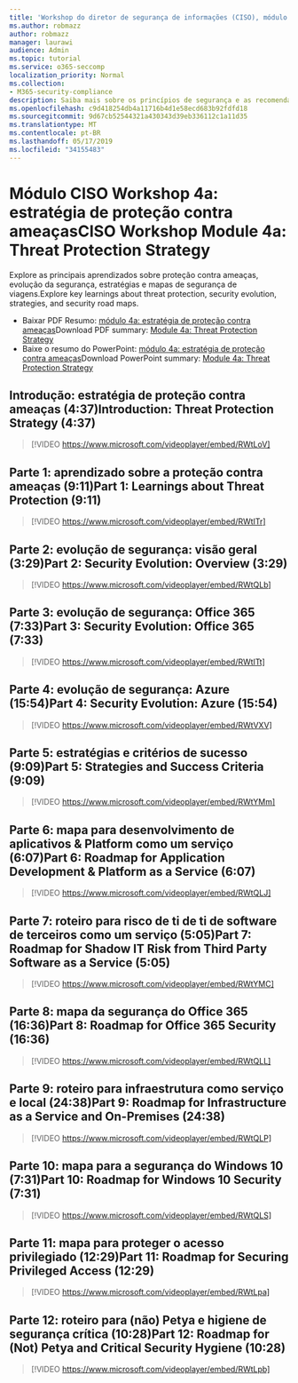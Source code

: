 ```yaml
---
title: 'Workshop do diretor de segurança de informações (CISO), módulo 4a: estratégia de proteção contra ameaças'
ms.author: robmazz
author: robmazz
manager: laurawi
audience: Admin
ms.topic: tutorial
ms.service: o365-seccomp
localization_priority: Normal
ms.collection:
- M365-security-compliance
description: Saiba mais sobre os princípios de segurança e as recomendações para modernização de segurança em sua organização.
ms.openlocfilehash: c9d418254db4a11716b4d1e58ecd683b92fdfd18
ms.sourcegitcommit: 9d67cb52544321a430343d39eb336112c1a11d35
ms.translationtype: MT
ms.contentlocale: pt-BR
ms.lasthandoff: 05/17/2019
ms.locfileid: "34155483"
---
```

# <a name="ciso-workshop-module-4a-threat-protection-strategy"></a><span data-ttu-id="f4c44-103">Módulo CISO Workshop 4a: estratégia de proteção contra ameaças</span><span class="sxs-lookup"><span data-stu-id="f4c44-103">CISO Workshop Module 4a: Threat Protection Strategy</span></span>

<span data-ttu-id="f4c44-104">Explore as principais aprendizados sobre proteção contra ameaças, evolução da segurança, estratégias e mapas de segurança de viagens.</span><span class="sxs-lookup"><span data-stu-id="f4c44-104">Explore key learnings about threat protection, security evolution, strategies, and security road maps.</span></span>

- <span data-ttu-id="f4c44-105">Baixar PDF Resumo: [módulo 4a: estratégia de proteção contra ameaças](media/ciso-workshop-4a-threat-protection.pdf)</span><span class="sxs-lookup"><span data-stu-id="f4c44-105">Download PDF summary: [Module 4a: Threat Protection Strategy](media/ciso-workshop-4a-threat-protection.pdf)</span></span>
- <span data-ttu-id="f4c44-106">Baixe o resumo do PowerPoint: [módulo 4a: estratégia de proteção contra ameaças](https://docs.microsoft.com/office365/securitycompliance/media/ciso-workshop-4a-threat-protection.pptx)</span><span class="sxs-lookup"><span data-stu-id="f4c44-106">Download PowerPoint summary: [Module 4a: Threat Protection Strategy](https://docs.microsoft.com/office365/securitycompliance/media/ciso-workshop-4a-threat-protection.pptx)</span></span>

## <a name="introduction-threat-protection-strategy-437"></a><span data-ttu-id="f4c44-107">Introdução: estratégia de proteção contra ameaças (4:37)</span><span class="sxs-lookup"><span data-stu-id="f4c44-107">Introduction: Threat Protection Strategy (4:37)</span></span>

> [!VIDEO https://www.microsoft.com/videoplayer/embed/RWtLoV]

## <a name="part-1-learnings-about-threat-protection-911"></a><span data-ttu-id="f4c44-108">Parte 1: aprendizado sobre a proteção contra ameaças (9:11)</span><span class="sxs-lookup"><span data-stu-id="f4c44-108">Part 1: Learnings about Threat Protection (9:11)</span></span>

> [!VIDEO https://www.microsoft.com/videoplayer/embed/RWtITr]

## <a name="part-2-security-evolution-overview-329"></a><span data-ttu-id="f4c44-109">Parte 2: evolução de segurança: visão geral (3:29)</span><span class="sxs-lookup"><span data-stu-id="f4c44-109">Part 2: Security Evolution: Overview (3:29)</span></span>

> [!VIDEO https://www.microsoft.com/videoplayer/embed/RWtQLb]

## <a name="part-3-security-evolution-office-365-733"></a><span data-ttu-id="f4c44-110">Parte 3: evolução de segurança: Office 365 (7:33)</span><span class="sxs-lookup"><span data-stu-id="f4c44-110">Part 3: Security Evolution: Office 365 (7:33)</span></span>

> [!VIDEO https://www.microsoft.com/videoplayer/embed/RWtITt]

## <a name="part-4-security-evolution-azure-1554"></a><span data-ttu-id="f4c44-111">Parte 4: evolução de segurança: Azure (15:54)</span><span class="sxs-lookup"><span data-stu-id="f4c44-111">Part 4: Security Evolution: Azure (15:54)</span></span>

> [!VIDEO https://www.microsoft.com/videoplayer/embed/RWtVXV]

## <a name="part-5-strategies-and-success-criteria-909"></a><span data-ttu-id="f4c44-112">Parte 5: estratégias e critérios de sucesso (9:09)</span><span class="sxs-lookup"><span data-stu-id="f4c44-112">Part 5: Strategies and Success Criteria (9:09)</span></span>

> [!VIDEO https://www.microsoft.com/videoplayer/embed/RWtYMm]

## <a name="part-6-roadmap-for-application-development--platform-as-a-service-607"></a><span data-ttu-id="f4c44-113">Parte 6: mapa para desenvolvimento de aplicativos & Platform como um serviço (6:07)</span><span class="sxs-lookup"><span data-stu-id="f4c44-113">Part 6: Roadmap for Application Development & Platform as a Service (6:07)</span></span>

> [!VIDEO https://www.microsoft.com/videoplayer/embed/RWtQLJ]

## <a name="part-7-roadmap-for-shadow-it-risk-from-third-party-software-as-a-service-505"></a><span data-ttu-id="f4c44-114">Parte 7: roteiro para risco de ti de ti de software de terceiros como um serviço (5:05)</span><span class="sxs-lookup"><span data-stu-id="f4c44-114">Part 7: Roadmap for Shadow IT Risk from Third Party Software as a Service (5:05)</span></span>

> [!VIDEO https://www.microsoft.com/videoplayer/embed/RWtYMC]

## <a name="part-8-roadmap-for-office-365-security-1636"></a><span data-ttu-id="f4c44-115">Parte 8: mapa da segurança do Office 365 (16:36)</span><span class="sxs-lookup"><span data-stu-id="f4c44-115">Part 8: Roadmap for Office 365 Security (16:36)</span></span>

> [!VIDEO https://www.microsoft.com/videoplayer/embed/RWtQLL]

## <a name="part-9-roadmap-for-infrastructure-as-a-service-and-on-premises-2438"></a><span data-ttu-id="f4c44-116">Parte 9: roteiro para infraestrutura como serviço e local (24:38)</span><span class="sxs-lookup"><span data-stu-id="f4c44-116">Part 9: Roadmap for Infrastructure as a Service and On-Premises (24:38)</span></span>

> [!VIDEO https://www.microsoft.com/videoplayer/embed/RWtQLP]

## <a name="part-10-roadmap-for-windows-10-security-731"></a><span data-ttu-id="f4c44-117">Parte 10: mapa para a segurança do Windows 10 (7:31)</span><span class="sxs-lookup"><span data-stu-id="f4c44-117">Part 10: Roadmap for Windows 10 Security (7:31)</span></span>

> [!VIDEO https://www.microsoft.com/videoplayer/embed/RWtQLS]

## <a name="part-11-roadmap-for-securing-privileged-access-1229"></a><span data-ttu-id="f4c44-118">Parte 11: mapa para proteger o acesso privilegiado (12:29)</span><span class="sxs-lookup"><span data-stu-id="f4c44-118">Part 11: Roadmap for Securing Privileged Access (12:29)</span></span>

> [!VIDEO https://www.microsoft.com/videoplayer/embed/RWtLpa]

## <a name="part-12-roadmap-for-not-petya-and-critical-security-hygiene-1028"></a><span data-ttu-id="f4c44-119">Parte 12: roteiro para (não) Petya e higiene de segurança crítica (10:28)</span><span class="sxs-lookup"><span data-stu-id="f4c44-119">Part 12: Roadmap for (Not) Petya and Critical Security Hygiene (10:28)</span></span>

> [!VIDEO https://www.microsoft.com/videoplayer/embed/RWtLpb]